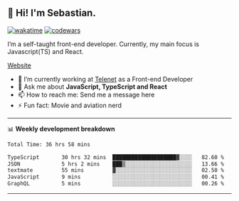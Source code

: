 ## 👋 Hi! I'm Sebastian.

[![wakatime](https://wakatime.com/badge/user/df0036c6-328a-4a39-be9b-e49417ed22a1.svg)](https://wakatime.com/@df0036c6-328a-4a39-be9b-e49417ed22a1)
[![codewars](https://www.codewars.com/users/sebavuye/badges/small)](https://www.codewars.com/users/sebavuye)

I’m a self-taught front-end developer. Currently, my main focus is Javascript(TS) and React.

[Website](https://sebastianvuye.be)

- 🔭 I’m currently working at [Telenet](https://telenet.be/) as a Front-end Developer
- 💬 Ask me about **JavaScript, TypeScript and React**
- 📫 How to reach me: Send me a message here
- ⚡ Fun fact: Movie and aviation nerd

-------

📊 **Weekly development breakdown**

<!--START_SECTION:waka-->

```txt
Total Time: 36 hrs 58 mins

TypeScript       30 hrs 32 mins  ████████████████████▓░░░░   82.60 %
JSON             5 hrs 2 mins    ███▒░░░░░░░░░░░░░░░░░░░░░   13.66 %
textmate         55 mins         ▓░░░░░░░░░░░░░░░░░░░░░░░░   02.50 %
JavaScript       9 mins          ░░░░░░░░░░░░░░░░░░░░░░░░░   00.41 %
GraphQL          5 mins          ░░░░░░░░░░░░░░░░░░░░░░░░░   00.26 %
```

<!--END_SECTION:waka-->
-------
